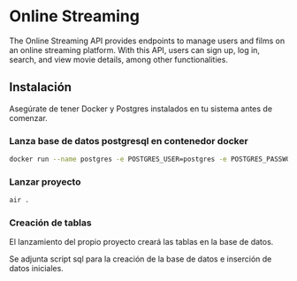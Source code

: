 # Online Streaming

The Online Streaming API provides endpoints to manage users and films on an online streaming platform. With this API, users can sign up, log in, search, and view movie details, among other functionalities.

## Instalación

Asegúrate de tener Docker y Postgres instalados en tu sistema antes de comenzar.

### Lanza base de datos postgresql en contenedor docker

```bash
docker run --name postgres -e POSTGRES_USER=postgres -e POSTGRES_PASSWORD=postgres -p 5432:5432 -d postgre
```

### Lanzar proyecto

```bash
air .
```

### Creación de tablas

El lanzamiento del propio proyecto creará las tablas en la base de datos.

Se adjunta script sql para la creación de la base de datos e inserción de datos iniciales.